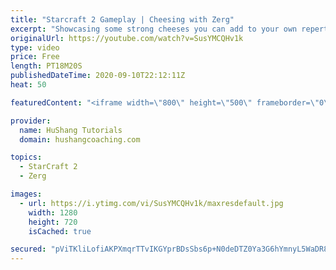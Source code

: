```yaml
---
title: "Starcraft 2 Gameplay | Cheesing with Zerg"
excerpt: "Showcasing some strong cheeses you can add to your own repertoire in some live ladder games with commentary!   Starcraft 2 Gameplay | Cheesing with Zerg #StarCraft2 #gameplay #zerg #cheese  Coaching -------------------------------------------------------------------------- Website: https://www.hushangcoaching.com"
originalUrl: https://youtube.com/watch?v=SusYMCQHv1k
type: video
price: Free
length: PT18M20S
publishedDateTime: 2020-09-10T22:12:11Z
heat: 50

featuredContent: "<iframe width=\"800\" height=\"500\" frameborder=\"0\" src=\"https://www.youtube.com/embed/SusYMCQHv1k\" allow=\"accelerometer; autoplay; encrypted-media; gyroscope; picture-in-picture\" allowfullscreen></iframe>"

provider:
  name: HuShang Tutorials
  domain: hushangcoaching.com

topics:
  - StarCraft 2
  - Zerg

images:
  - url: https://i.ytimg.com/vi/SusYMCQHv1k/maxresdefault.jpg
    width: 1280
    height: 720
    isCached: true

secured: "pViTKliLofiAKPXmqrTTvIKGYprBDsSbs6p+N0deDTZ0Ya3G6hYmnyL5WaDR8E+FqbplZGSWoIGupDvEHv6E2FKEvAhLu01gORTs+VuZiYKi5SL3BmSrWjrDkenRz1q3Kj7UzDn98/cyvYMK5gMjdCzEmxd256OD7m7dLfXaKsktynFBGyDhbqt/icXYTBlK3Mehlv0V6lMNYBoWhCd2cBnw5u9Be9EZrS0SLXh393QRnJQAIS2IhtHRdkCXX6AcbbC+C8eoZn8qYdUKZ2cfrHTvvnvULl+WICNs9x9Kc0VGag/6O0qgNY2SPOq0nWQHvM1dp/XVbY/olFe6iNsw+oyHR3yDNYirIYSx56IPpKTJZQhHyVhbKpiHmqUnAj2mPZLh3OHD65uLWn4XyQ3qRdgedWpB7SxiefMlUOw5ZMs=;orUfbhh0b1K8uDrNVqCx3A=="
---
```


